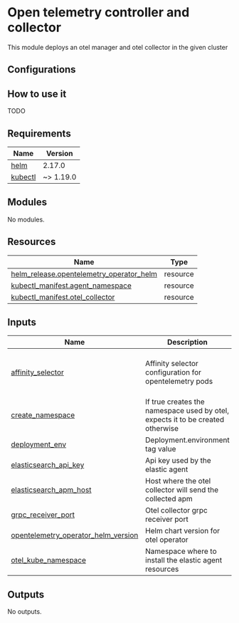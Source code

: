 # Open telemetry controller and collector

This module deploys an otel manager and otel collector in the given cluster

## Configurations

## How to use it

TODO

<!-- markdownlint-disable -->
<!-- BEGIN_TF_DOCS -->
## Requirements

| Name | Version |
|------|---------|
| <a name="requirement_helm"></a> [helm](#requirement\_helm) | 2.17.0 |
| <a name="requirement_kubectl"></a> [kubectl](#requirement\_kubectl) | ~> 1.19.0 |

## Modules

No modules.

## Resources

| Name | Type |
|------|------|
| [helm_release.opentelemetry_operator_helm](https://registry.terraform.io/providers/hashicorp/helm/2.17.0/docs/resources/release) | resource |
| [kubectl_manifest.agent_namespace](https://registry.terraform.io/providers/gavinbunney/kubectl/latest/docs/resources/manifest) | resource |
| [kubectl_manifest.otel_collector](https://registry.terraform.io/providers/gavinbunney/kubectl/latest/docs/resources/manifest) | resource |

## Inputs

| Name | Description | Type | Default | Required |
|------|-------------|------|---------|:--------:|
| <a name="input_affinity_selector"></a> [affinity\_selector](#input\_affinity\_selector) | Affinity selector configuration for opentelemetry pods | <pre>object({<br/>    key   = string<br/>    value = string<br/>  })</pre> | `null` | no |
| <a name="input_create_namespace"></a> [create\_namespace](#input\_create\_namespace) | If true creates the namespace used by otel, expects it to be created otherwise | `bool` | `true` | no |
| <a name="input_deployment_env"></a> [deployment\_env](#input\_deployment\_env) | Deployment.environment tag value | `string` | n/a | yes |
| <a name="input_elasticsearch_api_key"></a> [elasticsearch\_api\_key](#input\_elasticsearch\_api\_key) | Api key used by the elastic agent | `string` | n/a | yes |
| <a name="input_elasticsearch_apm_host"></a> [elasticsearch\_apm\_host](#input\_elasticsearch\_apm\_host) | Host where the otel collector will send the collected apm | `string` | n/a | yes |
| <a name="input_grpc_receiver_port"></a> [grpc\_receiver\_port](#input\_grpc\_receiver\_port) | Otel collector grpc receiver port | `number` | `4317` | no |
| <a name="input_opentelemetry_operator_helm_version"></a> [opentelemetry\_operator\_helm\_version](#input\_opentelemetry\_operator\_helm\_version) | Helm chart version for otel operator | `string` | n/a | yes |
| <a name="input_otel_kube_namespace"></a> [otel\_kube\_namespace](#input\_otel\_kube\_namespace) | Namespace where to install the elastic agent resources | `string` | n/a | yes |

## Outputs

No outputs.
<!-- END_TF_DOCS -->
